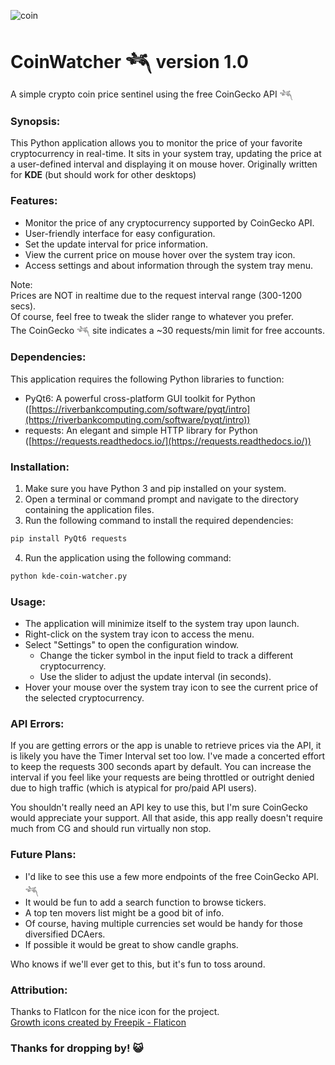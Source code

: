 ![coin](https://github.com/user-attachments/assets/8bdc0635-0168-42d3-9d4d-4cdc9726f23b)
# CoinWatcher 𓆈 version 1.0
A simple crypto coin price sentinel using the free CoinGecko API 𓆈<br>

### Synopsis:
This Python application allows you to monitor the price of your favorite cryptocurrency in real-time. It sits in your system tray, updating the price at a user-defined interval and displaying it on mouse hover. Originally written for **KDE** (but should work for other desktops)

###  Features:

* Monitor the price of any cryptocurrency supported by CoinGecko API.
* User-friendly interface for easy configuration.
* Set the update interval for price information.
* View the current price on mouse hover over the system tray icon.
* Access settings and about information through the system tray menu.

Note:<br>
Prices are NOT in realtime due to the request interval range (300-1200 secs).<br>
Of course, feel free to tweak the slider range to whatever you prefer.<br>
The CoinGecko 𓆈 site indicates a ~30 requests/min limit for free accounts.<br>


###  Dependencies:

This application requires the following Python libraries to function:

* PyQt6: A powerful cross-platform GUI toolkit for Python ([https://riverbankcomputing.com/software/pyqt/intro](https://riverbankcomputing.com/software/pyqt/intro))
* requests: An elegant and simple HTTP library for Python ([https://requests.readthedocs.io/](https://requests.readthedocs.io/))

###  Installation:

1.  Make sure you have Python 3 and pip installed on your system.
2.  Open a terminal or command prompt and navigate to the directory containing the application files.
3.  Run the following command to install the required dependencies:

```bash
pip install PyQt6 requests
```

4.  Run the application using the following command:

```bash
python kde-coin-watcher.py
```

###  Usage:

* The application will minimize itself to the system tray upon launch.
* Right-click on the system tray icon to access the menu.
* Select "Settings" to open the configuration window.
    * Change the ticker symbol in the input field to track a different cryptocurrency. 
    * Use the slider to adjust the update interval (in seconds).
* Hover your mouse over the system tray icon to see the current price of the selected cryptocurrency.

### API Errors:

If you are getting errors or the app is unable to retrieve prices via the API, it is likely you have the Timer Interval set too low.  I've made a concerted effort to keep the requests 300 seconds apart by default.  You can increase the interval if you feel like your requests are being throttled or outright denied due to high traffic (which is atypical for pro/paid API users).

You shouldn't really need an API key to use this, but I'm sure CoinGecko would appreciate your support.  All that aside, this app really doesn't require much from CG and should run virtually non stop.

### Future Plans:

* I'd like to see this use a few more endpoints of the free CoinGecko API. 𓆈
* It would be fun to add a search function to browse tickers.
* A top ten movers list might be a good bit of info.
* Of course, having multiple currencies set would be handy for those diversified DCAers.
* If possible it would be great to show candle graphs.

Who knows if we'll ever get to this, but it's fun to toss around.

### Attribution:

Thanks to FlatIcon for the nice icon for the project.<br>
<a href="https://www.flaticon.com/free-icons/growth" title="growth icons">Growth icons created by Freepik - Flaticon</a>

### Thanks for dropping by! 😺
